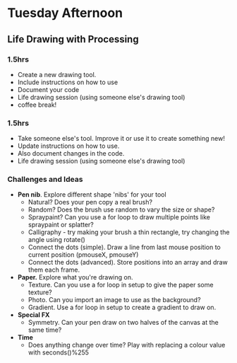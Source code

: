 # Tuesday Afternoon 

## Life Drawing with Processing

### 1.5hrs

- Create a new drawing tool.
- Include instructions on how to use
- Document your code
- Life drawing session (using someone else's drawing tool)
- coffee break!

### 1.5hrs

- Take someone else's tool. Improve it or use it to create something new!
- Update instructions on how to use.
- Also document changes in the code. 
- Life drawing session (using someone else's drawing tool)

### Challenges and Ideas

- **Pen nib**. Explore different shape 'nibs' for your tool
  - Natural? Does your pen copy a real brush? 
  - Random? Does the brush use random to vary the size or shape? 
  - Spraypaint? Can you use a for loop to draw multiple points like spraypaint or splatter?
  - Calligraphy - try making your brush a thin rectangle, try changing the angle using rotate()
  - Connect the dots (simple). Draw a line from last mouse position to current position (pmouseX, pmouseY)
  - Connect the dots (advanced). Store positions into an array and draw them each frame.
- **Paper.** Explore what you're drawing on.
  - Texture. Can you use a for loop in setup to give the paper some texture?
  - Photo. Can you import an image to use as the background?
  - Gradient. Use a for loop in setup to create a gradient to draw on.
- **Special FX**
  - Symmetry. Can your pen draw on two halves of the canvas at the same time? 
- **Time**
  - Does anything change over time? Play with replacing a colour value with seconds()%255